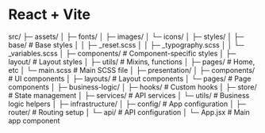 # React + Vite

src/
├─ assets/
│  ├─ fonts/
│  ├─ images/
│  └─ icons/
│
├─ styles/
│  ├─ base/          # Base styles
│  │  ├─ _reset.scss
│  │  ├─ _typography.scss
│  │  └─ _variables.scss
│  ├─ components/    # Component-specific styles
│  ├─ layout/        # Layout styles
│  ├─ utils/         # Mixins, functions
│  ├─ pages/         # Home, etc
│  └─ main.scss      # Main SCSS file
│
├─ presentation/
│  ├─ components/    # UI components
│  ├─ layouts/       # Layout components
│  └─ pages/         # Page components
│
├─ business-logic/
│  ├─ hooks/         # Custom hooks
│  ├─ store/         # State management
│  ├─ services/      # API services
│  └─ utils/         # Business logic helpers
│
├─ infrastructure/
│  ├─ config/        # App configuration
│  ├─ router/        # Routing setup
│  └─ api/           # API configuration
│
└─ App.jsx           # Main app component

<!--  
Tasks of the day
[1] upload the current changes on Github after creating a repo.
[2] creating animated header for mobile and disktop viewport
[3] start sass course on coder_coder
-->